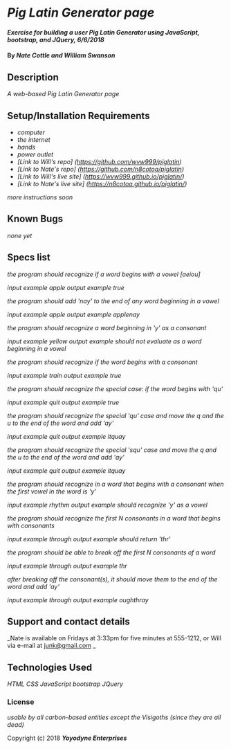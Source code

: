 # _Pig Latin Generator page_

#### _Exercise for building a user Pig Latin Generator using JavaScript, bootstrap, and JQuery, 6/6/2018_

#### By _**Nate Cottle and William Swanson**_

## Description

_A web-based Pig Latin Generator page_

## Setup/Installation Requirements

* _computer_
* _the internet_
* _hands_
* _power outlet_
* _[Link to Will's repo] (https://github.com/wvw999/piglatin)_
* _[Link to Nate's repo] (https://github.com/n8cotoa/piglatin)_
* _[Link to Will's live site] (https://wvw999.github.io/piglatin/)_
* _[Link to Nate's live site] (https://n8cotoa.github.io/piglatin/)_

_more instructions soon_

## Known Bugs

_none yet_

## Specs list

_the program should recognize if a word begins with a vowel [aeiou]_

_input example apple_
_output example true_

_the program should add 'nay' to the end of any word beginning in a vowel_

_input example apple_
_output example applenay_

_the program should recognize a word beginning in 'y' as a consonant_

_input example yellow_
_output example should not evaluate as a word beginning in a vowel_

_the program should recognize if the word begins with a consonant_

_input example train_
_output example true_

_the program should recognize the special case: if the word begins with 'qu'_

_input example quit_
_output example true_

_the program should recognize the special 'qu' case and move the q and the u to the end of the word and add 'ay'_

_input example quit_
_output example itquay_

_the program should recognize the special 'squ' case and move the q and the u to the end of the word and add 'ay'_

_input example quit_
_output example itquay_

_the program should recognize in a word that begins with a consonant when the first vowel in the word is 'y'_

_input example rhythm_
_output example should recognize 'y' as a vowel_

_the program should recognize the first N consonants in a word that begins with consonants_

_input example through_
_output example should return 'thr'_

_the program should be able to break off the first N consonants of a word_

_input example through_
_output example thr_

_after breaking off the consonant(s), it should move them to the end of the word and add 'ay'_

_input example through_
_output example oughthray_


## Support and contact details

_Nate is available on Fridays at 3:33pm for five minutes at 555-1212, or Will via e-mail at junk@gmail.com _

## Technologies Used

_HTML CSS JavaScript bootstrap JQuery_

### License

*usable by all carbon-based entities except the Visigoths (since they are all dead)*

Copyright (c) 2018 **_Yoyodyne Enterprises_**
